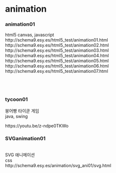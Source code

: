 # animation
<h3>animation01</h3>  
html5 canvas, javascript <br>
http://schema9.esy.es/html5_test/animation01.html <br>
http://schema9.esy.es/html5_test/animation02.html <br>
http://schema9.esy.es/html5_test/animation03.html <br>
http://schema9.esy.es/html5_test/animation04.html <br>
http://schema9.esy.es/html5_test/animation05.html <br>
http://schema9.esy.es/html5_test/animation06.html <br>
http://schema9.esy.es/html5_test/animation07.html <br>
<br>
<br>
<br>
<h3>tycoon01</h3>
<p>붕어빵 타이쿤 게임 <br>
java, swing<br></p>
https://youtu.be/z-ndpe0TKWo <br>



<h3>SVGanimation01</h3><br>
SVG 애니메이션<br>
css<br>
http://schema9.esy.es/animation/svg_ani01/svg.html <br>
